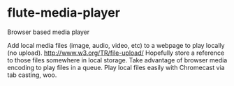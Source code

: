 # flute-media-player
Browser based media player

Add local media files (image, audio, video, etc) to a webpage to play locally (no upload). 
  http://www.w3.org/TR/file-upload/
Hopefully store a reference to those files somewhere in local storage.
Take advantage of browser media encoding to play files in a queue.
Play local files easily with Chromecast via tab casting, woo.
